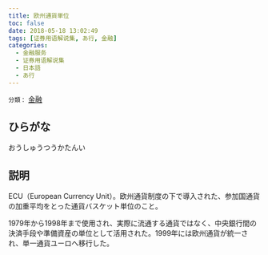 ```yaml
---
title: 欧州通貨単位
toc: false
date: 2018-05-18 13:02:49
tags: [证券用语解说集, あ行, 金融]
categories:
  - 金融服务
  - 证券用语解说集
  - 日本語
  - あ行
---
```


`分類：` [金融](/tags/金融/)

## ひらがな

おうしゅうつうかたんい

## 説明

ECU（European Currency Unit）。欧州通貨制度の下で導入された、参加国通貨の加重平均をとった通貨バスケット単位のこと。

1979年から1998年まで使用され、実際に流通する通貨ではなく、中央銀行間の決済手段や準備資産の単位として活用された。1999年には欧州通貨が統一され、単一通貨ユーロへ移行した。
